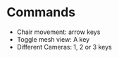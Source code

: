 # Commands
- Chair movement: arrow keys
- Toggle mesh view: A key
- Different Cameras: 1, 2 or 3 keys